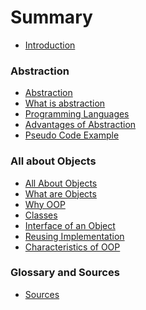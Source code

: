 # Summary

* [Introduction](README.md)

### Abstraction

* [Abstraction](abstraction/readme.md)
* [What is abstraction](abstraction/what_is_abstraction.md)
* [Programming Languages](abstraction/programming_languages.md)
* [Advantages of Abstraction](abstraction/advantages_of_abstraction.md)
* [Pseudo Code Example](abstraction/pseudo_code_example.md)

### All about Objects

* [All About Objects](all_about_objects/readme.md)
* [What are Objects](all_about_objects/what_are_objects.md)
* [Why OOP](all_about_objects/why_oop.md)
* [Classes](all_about_objects/classes.md)
* [Interface of an Object](all_about_objects/interface_of_an_object.md)
* [Reusing Implementation](all_about_objects/reusing_implementation.md)
* [Characteristics of OOP](all_about_objects/characteristics_of_oop.md)

<!-- ### Basics of Classes -->

<!-- * [Basics of Classes](basics_of_classes/basics_of_classes.md) -->
<!-- * [Summary](basics_of_classes/summary.md) -->
<!-- * [Quiz](basics_of_classes/quiz.md) -->
<!-- * [Exercises](basics_of_classes/exercises.md) -->


<!-- ### Composition -->

<!-- * [Composition](composition/composition.md) -->
<!-- * [Summary](composition/summary.md) -->
<!-- * [Quiz](composition/quiz.md) -->
<!-- * [Exercises](composition/exercises.md) -->

<!-- ### Inheritance -->

<!-- * [Inheritance](inheritance/inheritance.md) -->
<!-- * [Summary](inheritance/summary.md) -->
<!-- * [Quiz](inheritance/quiz.md) -->
<!-- * [Exercises](inheritance/exercises.md) -->

<!-- ### Polymorphism -->

### Glossary and Sources

* [Sources](sources.md)
